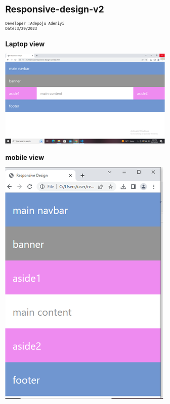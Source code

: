 # Responsive-design-v2

```
Developer :Adepoju Adeniyi
Date:3/29/2023
```

## Laptop view
![](./img/Screenshot%20(1).png)

## mobile view
![](./img/Screenshot%202023-03-29%20153516.png)